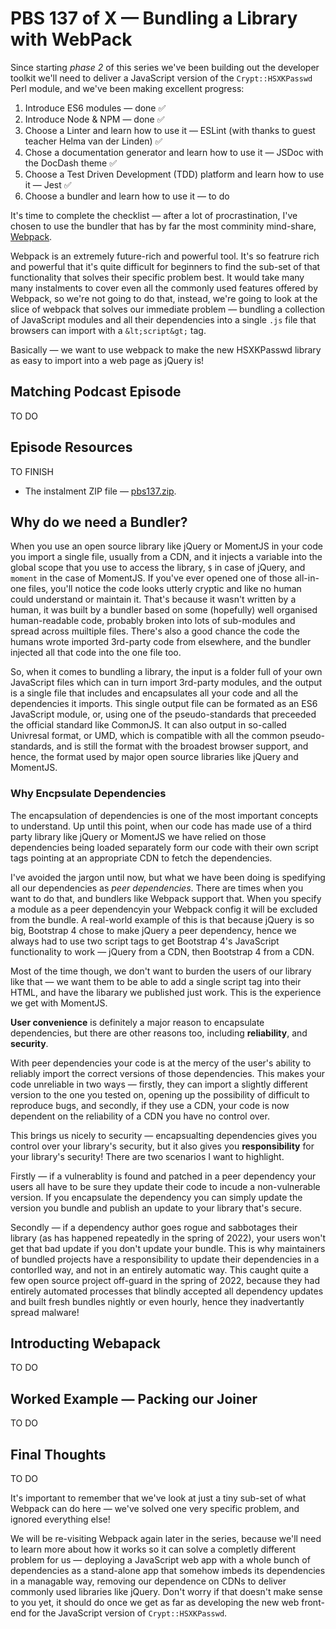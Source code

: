 # PBS 137 of X — Bundling a Library with WebPack

Since starting *phase 2* of this series we've been building out the developer toolkit we'll need to deliver a JavaScript version of the `Crypt::HSXKPasswd` Perl module, and we've been making excellent progress:

1. Introduce ES6 modules — done ✅
2. Introduce Node & NPM — done ✅
3. Choose a Linter and learn how to use it — ESLint (with thanks to guest teacher Helma van der Linden) ✅ 
4. Chose a documentation generator and learn how to use it — JSDoc with the DocDash theme ✅
5. Choose a Test Driven Development (TDD) platform and learn how to use it — Jest  ✅
6. Choose a bundler and learn how to use it — to do

It's time to complete the checklist — after a lot of procrastination, I've chosen to use the bundler that has by far the most comminity mind-share, [Webpack](https://webpack.js.org).

Webpack is an extremely future-rich and powerful tool. It's so featrure rich and powerful that it's quite difficult for beginners to find the sub-set of that functionality that solves their specific problem best. It would take many many instalments to cover even all the commonly used features offered by Webpack, so we're not going to do that, instead, we're going to look at the slice of webpack that solves our immediate problem — bundling a collection of JavaScript modules and all their dependencies into a single `.js` file that browsers can import with a `&lt;script&gt;` tag.

Basically — we want to use webpack to make the new HSXKPasswd library as easy to import into a web page as jQuery is!

## Matching Podcast Episode

TO DO

## Episode Resources

TO FINISH

* The instalment ZIP file — [pbs137.zip](https://github.com/bartificer/programming-by-stealth/raw/master/instalmentZips/pbs137.zip).

## Why do we need a Bundler?

When you use an open source library like jQuery or MomentJS in your code you import a single file, usually from a CDN, and it injects a variable into the global scope that you use to access the library, `$` in case of jQuery, and `moment` in the case of MomentJS. If you've ever opened one of those all-in-one files, you'll notice the code looks utterly cryptic and like no human could understand or maintain it. That's because it wasn't written by a human, it was built by a bundler based on some (hopefully) well organised human-readable code, probably broken  into lots of sub-modules and spread across muiltiple files. There's also a good chance the code the humans wrote imported 3rd-party code from elsewhere, and the bundler injected all that code into the one file too.

So, when it comes to bundling a library, the input is a folder full of your own JavaScript files which can in turn import 3rd-party modules, and the output is a single file that includes and encapsulates all your code and all the dependencies it imports. This single output file can be formated as an ES6 JavaScript module, or, using one of the pseudo-standards that preceeded the official standard like CommonJS. It can also output in so-called Univresal format, or UMD, which is compatible with all the common pseudo-standards, and is still the format with the broadest browser support, and hence, the format used by major open source libraries like jQuery and MomentJS.

### Why Encpsulate Dependencies

The encapsulation of dependencies is one of the most important concepts to understand. Up until this point, when our code has made use of a third party library like jQuery or MomentJS we have relied on those dependencies being loaded separately form our code with their own script tags pointing at an appropriate CDN to fetch the dependencies.

I've avoided the jargon until now, but what we have been doing is spedifying all our dependencies as *peer dependencies*. There are times when you want to do that, and bundlers like Webpack support that. When you specify a module as a peer dependencyin your Webpack config it will be excluded from the bundle. A real-world example of this is that because jQuery is so big, Bootstrap 4 chose to make jQuery a peer dependency, hence we always had to use two script tags to get Bootstrap 4's JavaScript functionality to work — jQuery from a CDN, then Bootstrap 4 from a CDN.

Most of the time though, we don't want to burden the users of our library like that — we want them to be able to add a single script tag into their HTML, and have the libarary we published just work. This is the experience we get with MomentJS.

**User convenience** is definitely a major reason to encapsulate dependencies, but there are other reasons too, including **reliability**, and **security**.

With peer dependencies your code is at the mercy of the user's ability to reliably import the correct versions of those dependencies. This makes your code unreliable in two ways — firstly, they can import a slightly different version to the one you tested on, opening up the possibility of difficult to reproduce bugs, and secondly, if they use a CDN, your code is now dependent on the reliability of a CDN you have no control over.

This brings us nicely to security — encapsualting dependencies gives you control over your library's security, but it also gives you **responsibility** for your library's security! There are two scenarios I want to highlight.

Firstly — if a vulnerablity is found and patched in a peer dependency your users all have to be sure they update their code to incude a non-vulnerable version. If you encapsulate the dependency you can simply update the version you bundle and publish an update to your library that's secure.

Secondly — if a dependency author goes rogue and sabbotages their library (as has happened repeatedly in the spring of 2022), your users won't get that bad update if you don't update your bundle. This is why maintainers of bundled projects have a responsibility to update their dependencies in a contorlled way, and not in an entirely automatic way. This caught quite a few open source project off-guard in the spring of 2022, because they had entirely automated processes that blindly accepted all dependency updates and built fresh bundles nightly or even hourly, hence they inadvertantly spread malware!

## Introducting Webapack

TO DO

## Worked Example — Packing our Joiner

TO DO

## Final Thoughts

TO DO

It's important to remember that we've look at just a tiny sub-set of what Webpack can do here — we've solved one very specific problem, and ignored everything else!

We will be re-visiting Webpack again later in the series, because we'll need to learn more about how it works so it can solve a completly different problem for us — deploying a JavaScript web app with a whole bunch of dependencies as a stand-alone app that somehow imbeds its dependencies in a managable way, removing our dependence on CDNs to deliver commonly used libraries like jQuery. Don't worry if that doesn't make sense to you yet, it should do once we get as far as developing the new web front-end for the JavaScript version of `Crypt::HSXKPasswd`.